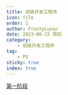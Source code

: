 ```yaml
---
title: 初级开发工程师
icon: file
order: 1
author: FrostyLunar
date: 2023-06-15 周四
category:
	- 初级开发工程师
tag:
	- P5
sticky: true
index: true
---
```


[第一阶段](01_第一阶段/第一阶段.md)

